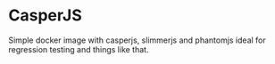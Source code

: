 # CasperJS
Simple docker image with casperjs, slimmerjs and phantomjs ideal for regression testing and things like that.
